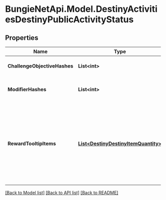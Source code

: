 
# BungieNetApi.Model.DestinyActivitiesDestinyPublicActivityStatus

## Properties

Name | Type | Description | Notes
------------ | ------------- | ------------- | -------------
**ChallengeObjectiveHashes** | **List&lt;int&gt;** | Active Challenges for the activity, if any - represented as hashes for DestinyObjectiveDefinitions. | [optional] 
**ModifierHashes** | **List&lt;int&gt;** | The active modifiers on this activity, if any - represented as hashes for DestinyActivityModifierDefinitions. | [optional] 
**RewardTooltipItems** | [**List&lt;DestinyDestinyItemQuantity&gt;**](DestinyDestinyItemQuantity.md) | If the activity itself provides any specific \&quot;mock\&quot; rewards, this will be the items and their quantity.  Why \&quot;mock\&quot;, you ask? Because these are the rewards as they are represented in the tooltip of the Activity.  These are often pointers to fake items that look good in a tooltip, but represent an abstract concept of what you will get for a reward rather than the specific items you may obtain. | [optional] 

[[Back to Model list]](../README.md#documentation-for-models)
[[Back to API list]](../README.md#documentation-for-api-endpoints)
[[Back to README]](../README.md)

